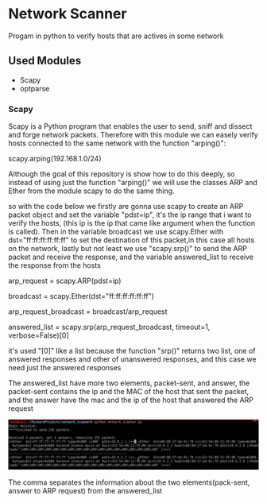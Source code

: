 <h1>Network Scanner</h1>

<p>Progam in python to verify hosts that are actives in some network</p>

<h2>Used Modules</h2>

<ul>
  <li>Scapy</li>
  <li>optparse</li>
</ul>

<h3>Scapy</h3>

<p>Scapy is a Python program that enables the user to send, sniff and dissect and forge network packets. Therefore with this module we can easely verify hosts connected to the same network with the function "arping()":</p>

<p>scapy.arping(192.168.1.0/24)</p>

<p>Although the goal of this repository is show how to do this deeply, so instead of using just the function "arping()" we will use the classes ARP and Ether from the module scapy to do the same thing. </p>
<p>so with the code below we firstly are gonna use scapy to create an ARP packet object and set the variable "pdst=ip", it's the ip range that i want to verify the hosts, (this ip is the ip that came like argument when the function is called). Then in the variable broadcast we use scapy.Ether with dst="ff:ff:ff:ff:ff:ff" to set the destination of this packet,in this case all hosts on the network, lastly but not least we use "scapy.srp()" to send the ARP packet and receive the response, and the variable answered_list to receive the response from the hosts</p>

<p>arp_request = scapy.ARP(pdst=ip)</p>
<p>broadcast = scapy.Ether(dst="ff:ff:ff:ff:ff:ff")</p>
<p>arp_request_broadcast = broadcast/arp_request</p>
<p>answered_list = scapy.srp(arp_request_broadcast, timeout=1, verbose=False)[0]</p>

<p>it's used "[0]" like a list because the function "srp()" returns two list, one of answered responses and other of unanswered responses, and this case we need just the answered responses</p>

<p>The answered_list have more two elements, packet-sent, and answer, the packet-sent contains the ip and the MAC of the host that sent the packet, and the answer have the mac and the ip of the host that answered the ARP request </p>

<img src=image.png>

<p>The comma separates the information about the two elements(pack-sent, answer to ARP request) from the answered_list</p>





